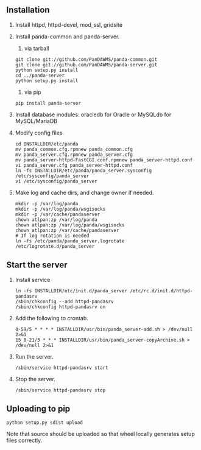Installation
--------------------

1. Install httpd, httpd-devel, mod_ssl, gridsite

1. Install panda-common and panda-server.
   1. via tarball
   ```
   git clone git://github.com/PanDAWMS/panda-common.git
   git clone git://github.com/PanDAWMS/panda-server.git
   python setup.py install
   cd ../panda-server
   python setup.py install
   ```
   1. via pip
   ```
   pip install panda-server
   ``` 
   
1. Install database modules: oracledb for Oracle or MySQLdb for MySQL/MariaDB
1. Modify config files.

   ```
   cd INSTALLDIR/etc/panda
   mv panda_common.cfg.rpmnew panda_common.cfg
   mv panda_server.cfg.rpmnew panda_server.cfg       
   mv panda_server-httpd-FastCGI.conf.rpmnew panda_server-httpd.conf        
   vi panda_server.cfg panda_server-httpd.conf
   ln -fs INSTALLDIR/etc/panda/panda_server.sysconfig /etc/sysconfig/panda_server
   vi /etc/sysconfig/panda_server
   ```

1. Make log and cache dirs, and change owner if needed. 
   ```
   mkdir -p /var/log/panda
   mkdir -p /var/log/panda/wsgisocks
   mkdir -p /var/cache/pandaserver
   chown atlpan:zp /var/log/panda
   chown atlpan:zp /var/log/panda/wsgisocks
   chown atlpan:zp /var/cache/pandaserver
   # If log rotation is needed
   ln -fs /etc/panda/panda_server.logrotate /etc/logrotate.d/panda_server
   ```

Start the server
--------------------

1. Install service
   ```
   ln -fs INSTALLDIR/etc/init.d/panda_server /etc/rc.d/init.d/httpd-pandasrv
   /sbin/chkconfig --add httpd-pandasrv
   /sbin/chkconfig httpd-pandasrv on
   ```

1. Add the following to crontab.
   ```
   0-59/5 * * * * INSTALLDIR/usr/bin/panda_server-add.sh > /dev/null 2>&1
   15 0-21/3 * * * INSTALLDIR/usr/bin/panda_server-copyArchive.sh > /dev/null 2>&1
   ```
   
1. Run the server.
   ```
   /sbin/service httpd-pandasrv start
   ```

1. Stop the server.
   ```
   /sbin/service httpd-pandasrv stop
   ```


Uploading to pip
--------------------
```
python setup.py sdist upload
```
Note that source should be uploaded so that wheel locally generates setup files correctly.
 

